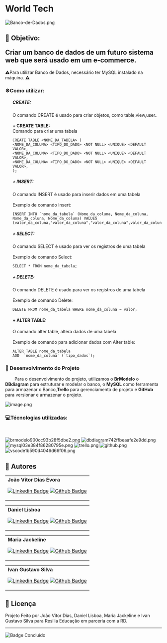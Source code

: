 # World Tech

![Banco-de-Dados.png](https://www.imagemhost.com.br/images/2023/02/28/Banco-de-Dados.png)

## <p>🎯 Objetivo:</p> Criar um banco de dados de um futuro sistema web que será usado em um e-commerce.

⚠Para utilizar Banco de Dados, necessário ter MySQL instalado na máquina. ⚠
### <p>⚙️Como utilizar:</p>

<ul>

##### CREATE:</p>
O comando CREATE é usado para criar objetos, como table,view,user..<br><br>
 <strong>+ CREATE TABLE:</strong><br>
Comando para criar uma tabela
```
CREATE TABLE <NOME_DA_TABELA> (
<NOME_DA_COLUNA> <TIPO_DO_DADO> <NOT NULL> <UNIQUE> <DEFAULT VALOR>,
<NOME_DA_COLUNA> <TIPO_DO_DADO> <NOT NULL> <UNIQUE> <DEFAULT VALOR>,
<NOME_DA_COLUNA> <TIPO_DO_DADO> <NOT NULL> <UNIQUE> <DEFAULT VALOR>,
);
```
##### <strong>+ INSERT:</strong></p>
O comando INSERT é usado para inserir dados em uma tabela<br><br>
Exemplo de comando Insert:
```
INSERT INTO `nome_da_tabela` (Nome_da_coluna, Nome_da_coluna, Nome_da_coluna, Nome_da_coluna) VALUES 
(valor_da_coluna,"valor_da_coluna","valor_da_coluna",valor_da_coluna);

```

#####  <strong>+ SELECT:</strong></p>
O comando SELECT é usado para ver os registros de uma tabela<br><br>
Exemplo de comando Select:
```
SELECT * FROM nome_da_tabela;
```
##### <strong>+ DELETE:</strong></p>
O comando DELETE é usado para ver os registros de uma tabela<br><br>
Exemplo de comando Delete:

```
DELETE FROM nome_da_tabela WHERE nome_da_coluna = valor;
```
#### <strong>+ ALTER TABLE:</strong></p>
O comando alter table, altera dados de uma tabela<br><br>
Exemplo de comando para adicionar dados com Alter table:
```
ALTER TABLE nome_da_tabela
ADD  `nome_da_coluna` (`tipo_dados`);

```
</ul>

### 📓 Desenvolvimento do Projeto
<p> <span style="margin-left: 30px;"> Para o desenvolvimento do projeto, utilizamos o <strong>BrModelo</strong> o <strong>DBdiagram</strong> para estruturar e modelar o banco, o <strong>MySQL</strong> como ferramenta para armazenar o Banco,<strong>Trello</strong> para gerenciamento de projeto e <strong>GitHub</strong> para versionar e armazenar o projeto.
</p>

![image.png](https://www.imagemhost.com.br/images/2023/03/02/image.png)

### <p>💻Técnologias utilizadas:</p>
<div><br>

![brmodelo900cc93b28f5dbe2.png](https://www.imagemhost.com.br/images/2023/02/28/brmodelo900cc93b28f5dbe2.png)
![dbdiagram742ffbeaafe2e9dd.png](https://www.imagemhost.com.br/images/2023/02/28/dbdiagram742ffbeaafe2e9dd.png)
![mysql03e384f86280795e.png](https://www.imagemhost.com.br/images/2023/02/28/mysql03e384f86280795e.png)
![trello.png](https://www.imagemhost.com.br/images/2023/02/28/trello.png)
![github.png](https://www.imagemhost.com.br/images/2023/02/28/github.png)
![vscode1b590d4046d66f06.png](https://www.imagemhost.com.br/images/2023/02/28/vscode1b590d4046d66f06.png)
</div>

## 🦸 Autores

<table>
<tr>
<td>
<b>João Vitor Dias Évora</b>
<br>

[![Linkedin Badge](https://img.shields.io/badge/joaovitorevora-0077B5?style=for-the-badge&logo=linkedin&logoColor=white&link=https://www.linkedin.com/in/joaovitorevora/)](https://www.linkedin.com/in/joaovitorevora/) [![Github Badge](https://img.shields.io/badge/joaovitorevora-100000?style=for-the-badge&logo=github&logoColor=whitee&link=https://github.com/joaovitorevora)](https://github.com/joaovitorevora)

</table>
<table>
  <tr>
  <td>
  <b>Daniel Lisboa</b>
<br>
    
  [![Linkedin Badge](https://img.shields.io/badge/DanielGLisboa-0077B5?style=for-the-badge&logo=linkedin&logoColor=white&link=https://www.linkedin.com/in/daniel-lisboa-9b1a281aa/)](https://www.linkedin.com/in/daniel-lisboa-9b1a281aa/) [![Github Badge](https://img.shields.io/badge/DanielGLisboa-100000?style=for-the-badge&logo=github&logoColor=whitee&link=https://github.com/DanielGLisboa)](https://github.com/DanielGLisboa)




</td>
</td>
</tr>
</table>

<table>
<tr>
<td>
<b>Maria Jackeline</b>
<br>


  [![Linkedin Badge](https://img.shields.io/badge/mariajackeline-0077B5?style=for-the-badge&logo=linkedin&logoColor=white&link=https://www.linkedin.com/in/maria-jackeline-silva-9112481b3/)](https://www.linkedin.com/in/maria-jackeline-silva-9112481b3/) [![Github Badge](https://img.shields.io/badge/mariajackeline-100000?style=for-the-badge&logo=github&logoColor=whitee&link=https://www.linkedin.com/in/maria-jackeline-silva-9112481b3/)](https://www.linkedin.com/in/maria-jackeline-silva-9112481b3/)

</table>

<table>
<tr>
<td>
<b>Ivan Gustavo Silva</b>
<br>


[![Linkedin Badge](https://img.shields.io/badge/IvanGustavo-0077B5?style=for-the-badge&logo=linkedin&logoColor=white&link=https://www.linkedin.com/in/ivan-gustavo-dev1n/)](https://www.linkedin.com/in/ivan-gustavo-dev1n/) [![Github Badge](https://img.shields.io/badge/IvanGustavo-100000?style=for-the-badge&logo=github&logoColor=whitee&link=https://github.com/fernandoap46)](https://github.com/fernandoap46)

</table>


## 📝 Licença

Projeto Feito por João Vitor Dias, Daniel Lisboa, Maria Jackeline e Ivan Gustavo Silva para Resilia Educação em parceria com a RD.

---
![Badge Concluído](http://img.shields.io/static/v1?label=STATUS&message=CONCLUÍDO&color=GREEN&style=for-the-badge)

